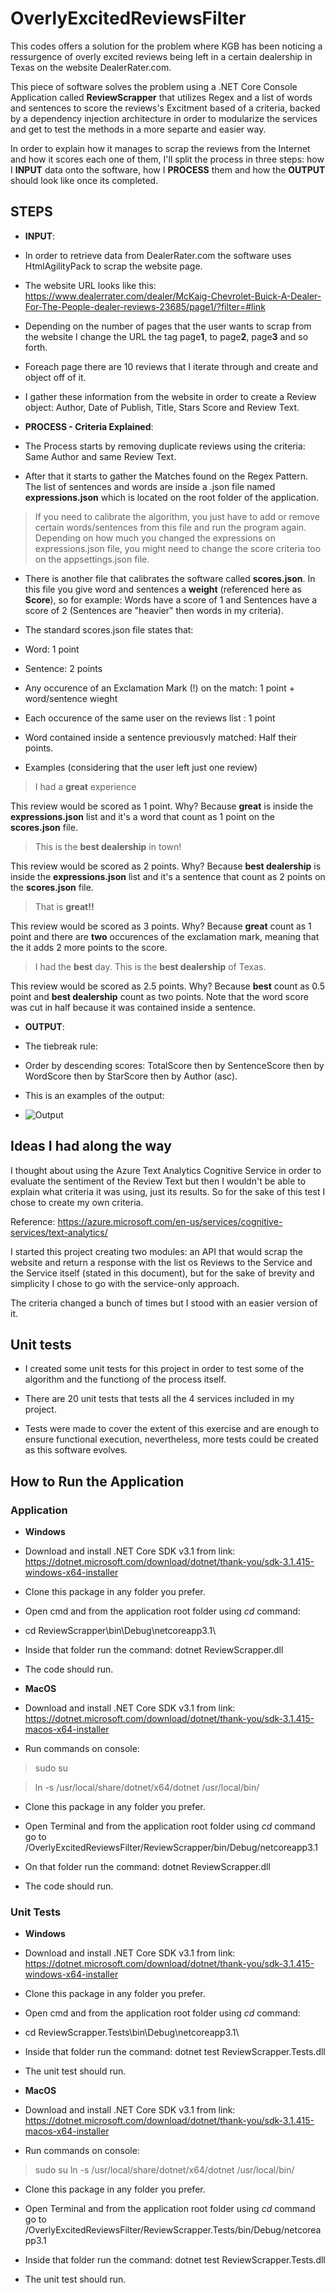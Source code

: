 
  
  

# OverlyExcitedReviewsFilter

This codes offers a solution for the problem where KGB has been noticing a ressurgence of overly excited reviews being left in a certain dealership in Texas on the website DealerRater.com.

  

This piece of software solves the problem using a .NET Core Console Application called **ReviewScrapper** that utilizes Regex and a list of words and sentences to score the reviews's Excitment based of a criteria, backed by a dependency injection architecture in order to modularize the services and get to test the methods in a more separte and easier way.

  

In order to explain how it manages to scrap the reviews from the Internet and how it scores each one of them, I'll split the process in three steps: how I **INPUT** data onto the software, how I **PROCESS** them and how the **OUTPUT** should look like once its completed.

  

## STEPS

-  **INPUT**:

- In order to retrieve data from DealerRater.com the software uses HtmlAgilityPack to scrap the website page.

- The website URL looks like this: https://www.dealerrater.com/dealer/McKaig-Chevrolet-Buick-A-Dealer-For-The-People-dealer-reviews-23685/page1/?filter=#link

- Depending on the number of pages that the user wants to scrap from the website I change the URL the tag page**1**, to page**2**, page**3** and so forth.

- Foreach page there are 10 reviews that I iterate through and create and object off of it.

- I gather these information from the website in order to create a Review object: Author, Date of Publish, Title, Stars Score and Review Text.

-  **PROCESS - Criteria Explained**:

- The Process starts by removing duplicate reviews using the criteria: Same Author and same Review Text.

- After that it starts to gather the Matches found on the Regex Pattern. The list of sentences and words are inside a .json file named **expressions.json** which is located on the root folder of the application.

> If you need to calibrate the algorithm, you just have to add or remove certain words/sentences from this file and run the program again. Depending on how much you changed the expressions on expressions.json file, you might need to change the score criteria too on the appsettings.json file.

- There is another file that calibrates the software called **scores.json**. In this file you give word and sentences a **weight** (referenced here as **Score**), so for example: Words have a score of 1 and Sentences have a score of 2 (Sentences are "heavier" then words in my criteria).

- The standard scores.json file states that:

- Word: 1 point

- Sentence: 2 points

- Any occurence of an Exclamation Mark (!) on the match: 1 point + word/sentence wieght

- Each occurence of the same user on the reviews list : 1 point

- Word contained inside a sentence previousvly matched: Half their points.

- Examples (considering that the user left just one review)

> I had a **great** experience

This review would be scored as 1 point. Why? Because **great** is inside the **expressions.json** list and it's a word that count as 1 point on the **scores.json** file.

> This is the **best dealership** in town!

  

This review would be scored as 2 points. Why? Because **best dealership** is inside the **expressions.json** list and it's a sentence that count as 2 points on the **scores.json** file.

>That is **great!!**

  

This review would be scored as 3 points. Why? Because **great** count as 1 point and there are **two** occurences of the exclamation mark, meaning that the it adds 2 more points to the score.

>I had the **best** day. This is the **best dealership** of Texas.

This review would be scored as 2.5 points. Why? Because **best** count as 0.5 point and **best dealership** count as two points. Note that the word score was cut in half because it was contained inside a sentence.

-  **OUTPUT**:

- The tiebreak rule:

- Order by descending scores: TotalScore then by SentenceScore then by WordScore then by StarScore then by Author (asc).

- This is an examples of the output:  
- ![Output](https://i.ibb.co/Svt0GNZ/image.png)
    
## Ideas I had along the way

I thought about using the Azure Text Analytics Cognitive Service in order to evaluate the sentiment of the Review Text but then I wouldn't be able to explain what criteria it was using, just its results. So for the sake of this test I chose to create my own criteria.

Reference: https://azure.microsoft.com/en-us/services/cognitive-services/text-analytics/

I started this project creating two modules: an API that would scrap the website and return a response with the list os Reviews to the Service and the Service itself (stated in this document), but for the sake of brevity and simplicity I chose to go with the service-only approach.

The criteria changed a bunch of times but I stood with an easier version of it.

## Unit tests

- I created some unit tests for this project in order to test some of the algorithm and the functiong of the process itself.

- There are 20 unit tests that tests all the 4 services included in my project.

- Tests were made to cover the extent of this exercise and are enough to ensure functional execution, nevertheless, more tests could be created as this software evolves.

  
## How to Run the Application

### Application

-  **Windows**

- Download and install .NET Core SDK v3.1 from link: https://dotnet.microsoft.com/download/dotnet/thank-you/sdk-3.1.415-windows-x64-installer

- Clone this package in any folder you prefer.

- Open cmd and from the application root folder using *cd* command:
- cd ReviewScrapper\bin\Debug\netcoreapp3.1\

- Inside that folder run the command: dotnet ReviewScrapper.dll

- The code should run.

-  **MacOS**

- Download and install .NET Core SDK v3.1 from link: https://dotnet.microsoft.com/download/dotnet/thank-you/sdk-3.1.415-macos-x64-installer

- Run commands on console:

> sudo su

> ln -s /usr/local/share/dotnet/x64/dotnet /usr/local/bin/

- Clone this package in any folder you prefer.

- Open Terminal and from the application root folder using *cd* command go to /OverlyExcitedReviewsFilter/ReviewScrapper/bin/Debug/netcoreapp3.1

- On that folder run the command: dotnet ReviewScrapper.dll

- The code should run.

  

### Unit Tests

-  **Windows**

- Download and install .NET Core SDK v3.1 from link: https://dotnet.microsoft.com/download/dotnet/thank-you/sdk-3.1.415-windows-x64-installer

- Clone this package in any folder you prefer.

- Open cmd and from the application root folder using _cd_ command:
- cd ReviewScrapper.Tests\bin\Debug\netcoreapp3.1\

- Inside that folder run the command: dotnet test ReviewScrapper.Tests.dll

- The unit test should run.

-  **MacOS**

- Download and install .NET Core SDK v3.1 from link: https://dotnet.microsoft.com/download/dotnet/thank-you/sdk-3.1.415-macos-x64-installer

- Run commands on console:

> sudo su
> ln -s /usr/local/share/dotnet/x64/dotnet /usr/local/bin/

- Clone this package in any folder you prefer.

- Open Terminal and from the application root folder using _cd_ command go to /OverlyExcitedReviewsFilter/ReviewScrapper.Tests/bin/Debug/netcoreapp3.1

- Inside that folder run the command: dotnet test ReviewScrapper.Tests.dll

- The unit test should run.
